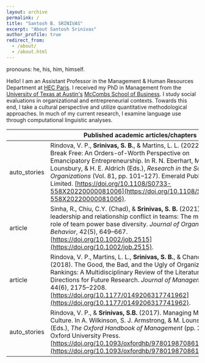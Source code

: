 ```yaml
---
layout: archive
permalink: /
title: "Santosh B. SRINIVAS"
excerpt: "About Santosh Srinivas"
author_profile: true
redirect_from: 
  - /about/
  - /about.html
---
```

<i class="fa fa-venus-mars" aria-hidden="true"></i> pronouns: he, his, him, himself.

Hello! I am an Assistant Professor in the Management & Human Resources Department at [HEC Paris](https://www.hec.edu/en). I received my PhD in Management from the [University of Texas at Austin's](https://www.utexas.edu/) [McCombs School of Business](https://www.mccombs.utexas.edu/). I study social evaluations in organizational and entrepreneurial contexts. Towards this end, I take a cultural perspective and utilize quantitative methodological approaches. In much of my current research, I examine language use through computational linguistic analyses.


|                                                              |Published academic articles/chapters|
|--------------------------------------------------------------|-----|
| <span class="material-symbols-outlined">auto_stories</span>  |Rindova, V. P., **Srinivas, S. B.**, & Martins, L. L. (2022). How to Break Free: An Orders-of-Worth Perspective on Emancipatory Entrepreneurship. In R. N. Eberhart, M. Lounsbury, & H. E. Aldrich (Eds.), _Research in the Sociology of Organizations_ (Vol. 81, pp. 101–127). Emerald Publishing Limited. [https://doi.org/10.1108/S0733-558X20220000081006](https://doi.org/10.1108/S0733-558X20220000081006). |
| <span class="material-symbols-outlined">article</span>       |Sinha, R., Chiu, C.Y. (Chad), & **Srinivas, S. B.** (2021). Shared leadership and relationship conflict in teams: The moderating role of team power base diversity. _Journal of Organizational Behavior_, 42(5), 649–667. [https://doi.org/10.1002/job.2515](https://doi.org/10.1002/job.2515). |
| <span class="material-symbols-outlined">article</span>       |Rindova, V. P., Martins, L. L., **Srinivas, S. B.**, & Chandler, D. (2018). The Good, the Bad, and the Ugly of Organizational Rankings: A Multidisciplinary Review of the Literature and Directions for Future Research. _Journal of Management_, 44(6), 2175–2208. [https://doi.org/10.1177/0149206317741962](https://doi.org/10.1177/0149206317741962). |
| <span class="material-symbols-outlined">auto_stories</span> |Rindova, V. P., & **Srinivas, S.B.** (2017). Managing Meaning—Culture. In A. Wilkinson, S. J. Armstrong, & M. Lounsbury (Eds.), _The Oxford Handbook of Management_ (pp. 256–275). Oxford University Press. [https://doi.org/10.1093/oxfordhb/9780198708612.013.14](https://doi.org/10.1093/oxfordhb/9780198708612.013.14).|









